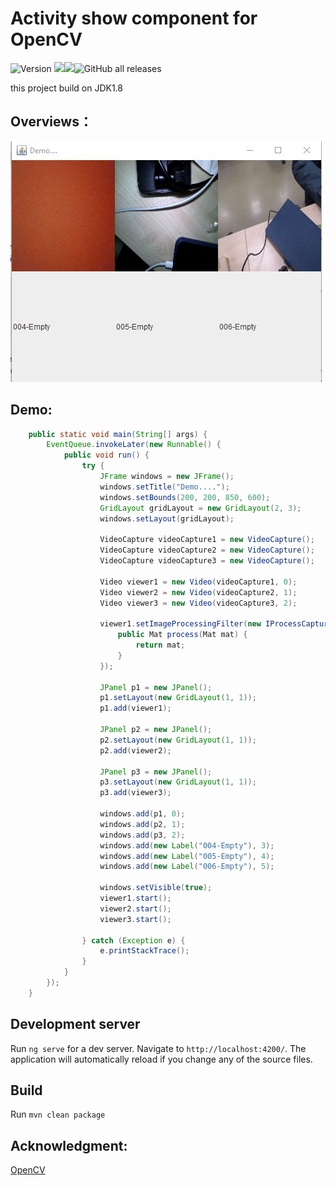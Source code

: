 # Activity show component for OpenCV
<img src="https://img.shields.io/github/package-json/v/beatum/ng-web" alt="Version"> <img src="https://img.shields.io/github/checks-status/beatum/ng-web/master"><img src="https://img.shields.io/github/license/beatum/ng-web"><img alt="GitHub all releases" src="https://img.shields.io/github/downloads/beatum/ng-web/total">

this project build on JDK1.8

## Overviews：

![Main](https://github.com/beatum/ActivityShow/blob/master/imgs/0.jpg)

## Demo:

```java
    public static void main(String[] args) {
        EventQueue.invokeLater(new Runnable() {
            public void run() {
                try {
                    JFrame windows = new JFrame();
                    windows.setTitle("Demo....");
                    windows.setBounds(200, 200, 850, 600);
                    GridLayout gridLayout = new GridLayout(2, 3);
                    windows.setLayout(gridLayout);

                    VideoCapture videoCapture1 = new VideoCapture();
                    VideoCapture videoCapture2 = new VideoCapture();
                    VideoCapture videoCapture3 = new VideoCapture();

                    Video viewer1 = new Video(videoCapture1, 0);
                    Video viewer2 = new Video(videoCapture2, 1);
                    Video viewer3 = new Video(videoCapture3, 2);

                    viewer1.setImageProcessingFilter(new IProcessCapture() {
                        public Mat process(Mat mat) {
                            return mat;
                        }
                    });

                    JPanel p1 = new JPanel();
                    p1.setLayout(new GridLayout(1, 1));
                    p1.add(viewer1);

                    JPanel p2 = new JPanel();
                    p2.setLayout(new GridLayout(1, 1));
                    p2.add(viewer2);

                    JPanel p3 = new JPanel();
                    p3.setLayout(new GridLayout(1, 1));
                    p3.add(viewer3);

                    windows.add(p1, 0);
                    windows.add(p2, 1);
                    windows.add(p3, 2);
                    windows.add(new Label("004-Empty"), 3);
                    windows.add(new Label("005-Empty"), 4);
                    windows.add(new Label("006-Empty"), 5);

                    windows.setVisible(true);
                    viewer1.start();
                    viewer2.start();
                    viewer3.start();

                } catch (Exception e) {
                    e.printStackTrace();
                }
            }
        });
    }
```

## Development server
Run `ng serve` for a dev server. Navigate to `http://localhost:4200/`. The application will automatically reload if you change any of the source files.

## Build

Run `mvn clean package`

## Acknowledgment: 
[OpenCV ](https://docs.opencv.org/)
